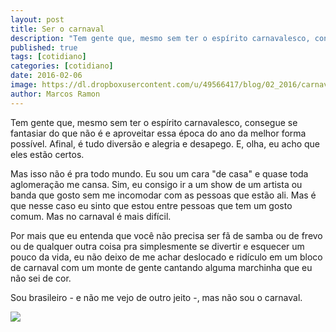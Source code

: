 ```yaml
---
layout: post
title: Ser o carnaval
description: "Tem gente que, mesmo sem ter o espírito carnavalesco, consegue se fantasiar do que não é e aproveitar essa época do ano da melhor forma possível. Afinal, é tudo diversão e alegria e desapego."
published: true
tags: [cotidiano]
categories: [cotidiano]
date: 2016-02-06
image: https://dl.dropboxusercontent.com/u/49566417/blog/02_2016/carnaval.JPG
author: Marcos Ramon
---
```


Tem gente que, mesmo sem ter o espírito carnavalesco, consegue se fantasiar do que não é e aproveitar essa época do ano da melhor forma possível. Afinal, é tudo diversão e alegria e desapego. E, olha, eu acho que eles estão certos.

Mas isso não é pra todo mundo. Eu sou um cara "de casa" e quase toda aglomeração me cansa. Sim, eu consigo ir a um show de um artista ou banda que gosto sem me incomodar com as pessoas que estão ali. Mas é que nesse caso eu sinto que estou entre pessoas que tem um gosto comum. Mas no carnaval é mais difícil.

Por mais que eu entenda que você não precisa ser fã de samba ou de frevo ou de qualquer outra coisa pra simplesmente se divertir e esquecer um pouco da vida, eu não deixo de me achar deslocado e ridículo em um bloco de carnaval com um monte de gente cantando alguma marchinha que eu não sei de cor.

Sou brasileiro - e não me vejo de outro jeito -, mas não sou o carnaval.

<img src="https://dl.dropboxusercontent.com/u/49566417/blog/02_2016/carnaval.JPG">

